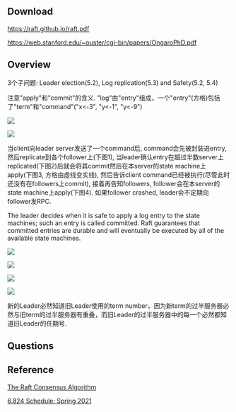 ## **Download**

https://raft.github.io/raft.pdf

https://web.stanford.edu/~ouster/cgi-bin/papers/OngaroPhD.pdf

## **Overview**

3个子问题: Leader election(5.2), Log replication(5.3) and Safety(5.2, 5.4)

注意"apply"和"commit"的含义. "log"由"entry"组成，一个"entry"(方格)包括了"term"和"command"("x<-3", "y<-1", "y<-9")

![](https://gitee.com/systemX1/image-hosting-service/raw/main/img/6824/20211215130149-7070bbafac967b52c2bf6611a106e37f-RaftFigure2-1.png)

![](https://gitee.com/systemX1/image-hosting-service/raw/main/img/6824/20211215130149-7f75580590cb7472fb98f055c9d78050-RaftFigure3-5.png)



当client向leader server发送了一个command后, command会先被封装进entry, 然后replicate到各个follower上(下图1), 当leader确认entry在超过半数server上replicated(下图2)后就会将其commit然后在本server的state machine上apply(下图3, 方格由虚线变实线), 然后告诉client command已经被执行(尽管此时还没有在followers上commit), 接着再告知followers, follower会在本server的state machine上apply(下图4). 如果follower crashed, leader会不定期向follower发RPC.

The leader decides when it is safe to apply a log entry to the state machines; such an entry is called committed. Raft guarantees that committed entries are durable and will eventually be executed by all of the available state machines.

![](https://gitee.com/systemX1/image-hosting-service/raw/main/img/6824/20211215132340-4abe9aeee40e8cb07967545850e82d24-RaftVisualization1-1.png)

![](https://gitee.com/systemX1/image-hosting-service/raw/main/img/6824/20211215131628-9045565611bffb132bb8cc3b2efb43c2-RaftVisualization1-2.png)

![](https://gitee.com/systemX1/image-hosting-service/raw/main/img/6824/20211215132349-97df66d4851e914f00d4823614eed5d1-RaftVisualization1-3.png)



![](https://gitee.com/systemX1/image-hosting-service/raw/main/img/6824/20211215132356-bf1e3f26d00ce1c12e19ac70e19f6ac4-RaftVisualization1-4.png)









新的Leader必然知道旧Leader使用的term number，因为新term的过半服务器必然与旧term的过半服务器有重叠，而旧Leader的过半服务器中的每一个必然都知道旧Leader的任期号.











## **Questions**



## **Reference**

[The Raft Consensus Algorithm](https://raft.github.io/)

[6.824 Schedule: Spring 2021](https://pdos.csail.mit.edu/6.824/index.html) 



